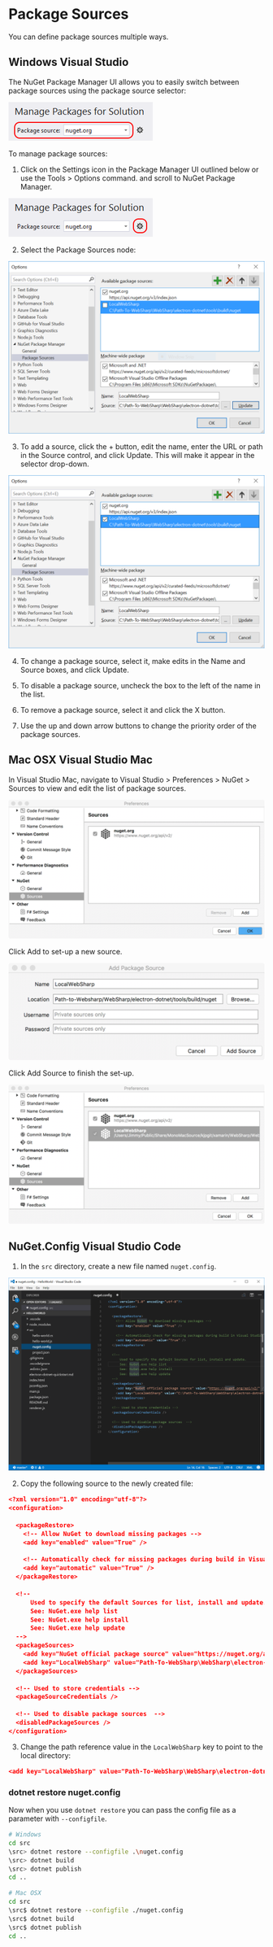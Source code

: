 # Package Sources

You can define package sources multiple ways.

## Windows Visual Studio

The NuGet Package Manager UI allows you to easily switch between package sources using the package source selector:

![Visual Studio Package Source](./screenshots/PackageSourceDropDown.png)

To manage package sources:

1) Click on the Settings icon in the Package Manager UI outlined below or use the Tools > Options command. and scroll to NuGet Package Manager.

![Visual Studio Package Source Settings](./screenshots/PackageSourceSettings.png)

2) Select the Package Sources node:

![Visual Studio Package Source LocalWebSharp](./screenshots/PackageSourceLocalWebSharp.png)

3) To add a source, click the + button, edit the name, enter the URL or path in the Source control, and click Update. This will make it appear in the selector drop-down.

![Visual Studio Package Source LocalWebSharp](./screenshots/PackageSourceLocalWebSharpSelect.png)

4) To change a package source, select it, make edits in the Name and Source boxes, and click Update.

5) To disable a package source, uncheck the box to the left of the name in the list.

6) To remove a package source, select it and click the X button.

7) Use the up and down arrow buttons to change the priority order of the package sources.

## Mac OSX Visual Studio Mac

In Visual Studio Mac, navigate to Visual Studio > Preferences > NuGet > Sources to view and edit the list of package sources. 

![VSM NuGet Preferences](./screenshots/NuGetSourcePreferences-VSM.png)

Click Add to set-up a new source.

![VSM NuGet Source Add](./screenshots/NuGetSourceAddPackage-VSM.png)

Click Add Source to finish the set-up.

![VSM NuGet Sources](./screenshots/NuGetSources-VSM.png)


## NuGet.Config Visual Studio Code

1) In the `src` directory, create a new file named `nuget.config`.

![VSC NuGet Config](./screenshots/exampe-nuget-config.png)

2) Copy the following source to the newly created file:

``` json
<?xml version="1.0" encoding="utf-8"?>
<configuration>

  <packageRestore>
    <!-- Allow NuGet to download missing packages -->
    <add key="enabled" value="True" />

    <!-- Automatically check for missing packages during build in Visual Studio -->
    <add key="automatic" value="True" />
  </packageRestore>

  <!--
      Used to specify the default Sources for list, install and update.
      See: NuGet.exe help list
      See: NuGet.exe help install
      See: NuGet.exe help update
  -->
  <packageSources>
    <add key="NuGet official package source" value="https://nuget.org/api/v2/" />
    <add key="LocalWebSharp" value="Path-To-WebSharp\WebSharp\electron-dotnet\tools\build\nuget" />
  </packageSources>

  <!-- Used to store credentials -->
  <packageSourceCredentials />

  <!-- Used to disable package sources  -->
  <disabledPackageSources />
</configuration>

```

3) Change the path reference value in the `LocalWebSharp` key to point to the local directory:

``` json
<add key="LocalWebSharp" value="Path-To-WebSharp\WebSharp\electron-dotnet\tools\build\nuget" />
```

### dotnet restore nuget.config

Now when you use `dotnet restore` you can pass the config file as a parameter with `--configfile`.
``` bash
# Windows
cd src
\src> dotnet restore --configfile .\nuget.config
\src> dotnet build
\src> dotnet publish
cd ..
```

``` bash
# Mac OSX
cd src
\src$ dotnet restore --configfile ./nuget.config
\src$ dotnet build
\src$ dotnet publish
cd ..
```
  
